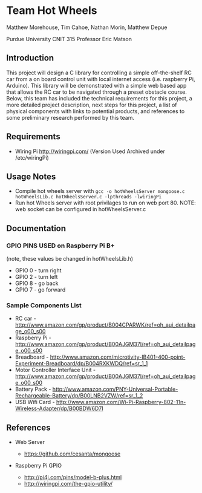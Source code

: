 # Team Hot Wheels
Matthew Morehouse, Tim Cahoe, Nathan Morin, Matthew Depue

Purdue University CNIT 315
Professor Eric Matson

## Introduction

This project will design a C library for controlling a simple off-the-shelf RC car from a on board control unit with local internet access (i.e. raspberry Pi, Arduino).  This library will be demonstrated with a simple web based app that allows the RC car to be navigated through a preset obstacle course.  Below, this team has included the technical requirements for this project, a more detailed project description, next steps for this project, a list of physical components with links to potential products, and references to some preliminary research performed by this team.

## Requirements
* Wiring Pi http://wiringpi.com/ (Version Used Archived under <root>/etc/wiringPi)

## Usage Notes
* Compile hot wheels server with 
```gcc -o hotWheelsServer mongoose.c hotWheelsLib.c hotWheelsServer.c -lpthreads -lwiringPi```
* Run hot Wheels server with root privilages to run on web port 80.  NOTE: web socket can be configured in hotWheelsServer.c

## Documentation

### GPIO PINS USED on Raspberry Pi B+ 
(note, these values be changed in hotWheelsLib.h)
* GPIO 0 - turn right
* GPIO 2 - turn left
* GPIO 8 - go back
* GPIO 7 - go forward

### Sample Components List
* RC car - http://www.amazon.com/gp/product/B004CPARWK/ref=oh_aui_detailpage_o00_s00
* Raspberry Pi - http://www.amazon.com/gp/product/B00AJGM37I/ref=oh_aui_detailpage_o00_s00
* Breadboard - http://www.amazon.com/microtivity-IB401-400-point-Experiment-Breadboard/dp/B004RXKWDQ/ref=sr_1_1
* Motor Controller Interface Unit - http://www.amazon.com/gp/product/B00AJGM37I/ref=oh_aui_detailpage_o00_s00
* Battery Pack - http://www.amazon.com/PNY-Universal-Portable-Rechargeable-Battery/dp/B00LNB2VZW/ref=sr_1_2
* USB Wifi Card - http://www.amazon.com/Wi-Pi-Raspberry-802-11n-Wireless-Adapter/dp/B00BDW6D7I


## References

* Web Server
  - https://github.com/cesanta/mongoose

* Raspberry Pi GPIO
  - http://pi4j.com/pins/model-b-plus.html
  - http://wiringpi.com/the-gpio-utility/
